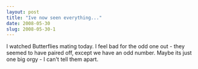 ```yaml
---
layout: post
title: "Ive now seen everything..."
date: 2008-05-30
slug: 2008-05-30-1
---
```


I watched Butterflies mating today.  I feel bad for the odd one out - they seemed to have paired off, except we have an odd number.  Maybe its just one big orgy - I can&apos;t tell them apart.



